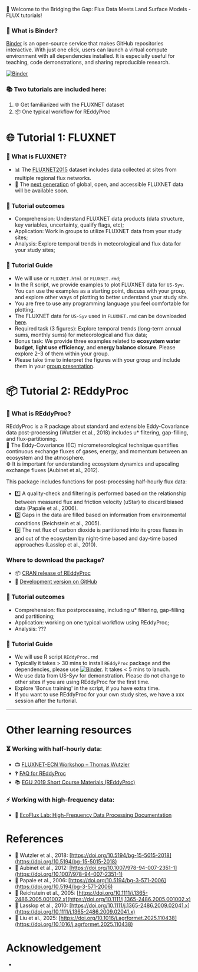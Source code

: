 
👋 Welcome to the Bridging the Gap: Flux Data Meets Land Surface Models - FLUX tutorials!
### 🔗 What is Binder?
[Binder](https://mybinder.org/) is an open-source service that makes GitHub repositories interactive.
With just one click, users can launch a virtual compute environment with all dependencies installed. It is especially useful for teaching, code demonstrations, and sharing reproducible research.

[![Binder](https://mybinder.org/badge_logo.svg)](https://mybinder.org/v2/gh/YujieLiu666/FCC_workshop_flux_test/main?urlpath=rstudio)
### 📚 Two tutorials are included here:
1. 🌐 Get familiarized with the FLUXNET dataset
2. 📦 One typical workflow for REddyProc

# 🌐 Tutorial 1: FLUXNET 
### 🔗 What is FLUXNET?
- 📊 The [FLUXNET2015](https://fluxnet.org/data/fluxnet2015-dataset/) dataset includes data collected at sites from multiple regional flux networks.  
- 🚀 The [next generation](https://fluxnet.org/2024/09/17/announcing-the-fluxnet-data-system-initiative/) of global, open, and accessible FLUXNET data will be available soon.
### 🎯 Tutorial outcomes
- Comprehension: Understand FLUXNET data products (data structure, key variables, uncertainty, qualify flags, etc);
- Application: Work in groups to utilize FLUXNET data from your study sites;
- Analysis: Explore temporal trends in meteorological and flux data for your study sites; 

### 📘 Tutorial Guide
- We will use or `FLUXNET.html` or `FLUXNET.rmd`;
- In the R script, we provide examples to plot FLUXNET data for `US-Syv`. You can use the examples as a starting point, discuss with your group, and explore other ways of plotting to better understand your study site.
- You are free to use any programming language you feel comfortable for plotting.
- The FLUXNET data for `US-Syv` used in `FLUXNET.rmd` can be downloaded [here](https://drive.google.com/drive/folders/1NKmjQgN3d5lPG7RSclBkhCfQkxdl3q-k?usp=sharing).
- Required task (3 figures): Explore temporal trends (long-term annual sums, monthly sums) for meteorological and flux data;
- Bonus task: We provide three examples related to **ecosystem water budget**, **light use efficiency**, and **energy balance closure**. Please explore 2–3 of them within your group.
- Please take time to interpret the figures with your group and include them in your [group presentation](https://drive.google.com/drive/folders/19XyadKuvngJOKJHWAuCEHk5Et7oZf5VI?usp=drive_link).
  
# 📦 Tutorial 2: REddyProc
### 🔗 What is REddyProc?
REddyProc is a R package about standard and extensible Eddy-Covariance data post-processing (Wutzler et al., 2018) includes u* filtering, gap-filling, and flux-partitioning.  
🌿 The Eddy-Covariance (EC) micrometeorological technique quantifies continuous exchange fluxes of gases, energy, and momentum between an ecosystem and the atmosphere.  
⚙️ It is important for understanding ecosystem dynamics and upscaling exchange fluxes (Aubinet et al., 2012).  

This package includes functions for post-processing half-hourly flux data:
- 1️⃣ A quality-check and filtering is performed based on the relationship between measured flux and friction velocity (uStar) to discard biased data (Papale et al., 2006).  
- 2️⃣ Gaps in the data are filled based on information from environmental conditions (Reichstein et al., 2005).  
- 3️⃣ The net flux of carbon dioxide is partitioned into its gross fluxes in and out of the ecosystem by night-time based and day-time based approaches (Lasslop et al., 2010).
### Where to download the package?
- 📦 [CRAN release of REddyProc](https://cran.r-project.org/web/packages/REddyProc/index.html)  
- 🚧 [Development version on GitHub](https://github.com/EarthyScience/REddyProc)
### 🎯 Tutorial outcomes
- Comprehension: flux postprocessing, including u* filtering, gap-filling and partitioning;
- Application: working on one typical workflow using REddyProc;
- Analysis: ???

### 📘 Tutorial Guide
- We will use R script `REddyProc.rmd`
- Typically it takes > 30 mins to install `REddyProc` package and the dependencies, please use [![Binder](https://mybinder.org/badge_logo.svg)](https://mybinder.org/v2/gh/YujieLiu666/FCC_workshop_flux_test/main?urlpath=rstudio). It takes < 5 mins to lanuch.
- We use data from US-Syv for demonstration. Please do not change to other sites if you are using REddyProc for the first time.
- Explore 'Bonus training' in the script, if you have extra time.
- If you want to use REddyProc for your own study sites, we have a xxx session after the turtorial. 
---

# Other learning resources
### ⏳ Working with half-hourly data:  
- 📺 [FLUXNET-ECN Workshop – Thomas Wutzler](https://www.youtube.com/watch?v=-b0vc4u8kls)
- ❓ [FAQ for REddyProc](https://www.bgc-jena.mpg.de/5629512/FAQ)
- 📚 [EGU 2019 Short Course Materials (REddyProc)](https://github.com/bgctw/EGU19EddyCourse/tree/master)
### ⚡ Working with high-frequency data:
- 🔬 [EcoFlux Lab: High-Frequency Data Processing Documentation](https://ecoflux-lab.github.io/PipelineDocumentation/PipelineDocumentation.html)

# References
- 🔸 Wutzler et al., 2018: [https://doi.org/10.5194/bg-15-5015-2018](https://doi.org/10.5194/bg-15-5015-2018)  
- 🔸 Aubinet et al., 2012: [https://doi.org/10.1007/978-94-007-2351-1](https://doi.org/10.1007/978-94-007-2351-1)  
- 🔸 Papale et al., 2006: [https://doi.org/10.5194/bg-3-571-2006](https://doi.org/10.5194/bg-3-571-2006)  
- 🔸 Reichstein et al., 2005: [https://doi.org/10.1111/j.1365-2486.2005.001002.x](https://doi.org/10.1111/j.1365-2486.2005.001002.x) 
- 🔸 Lasslop et al., 2010: [https://doi.org/10.1111/j.1365-2486.2009.02041.x](https://doi.org/10.1111/j.1365-2486.2009.02041.x)
- 🔸 Liu et al., 2025: [https://doi.org/10.1016/j.agrformet.2025.110438](https://doi.org/10.1016/j.agrformet.2025.110438)

# Acknowledgement
-

